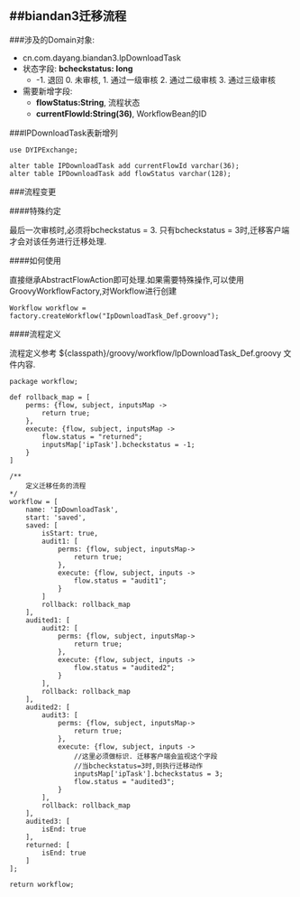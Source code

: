 ##biandan3迁移流程
---

###涉及的Domain对象:  

* cn.com.dayang.biandan3.IpDownloadTask
* 状态字段: __bcheckstatus: long__
	* -1. 退回 0. 未审核, 1. 通过一级审核  2. 通过二级审核 3. 通过三级审核 
* 需要新增字段:
	* __flowStatus:String__, 流程状态
	* __currentFlowId:String(36)__, WorkflowBean的ID

###IPDownloadTask表新增列

	use DYIPExchange;

	alter table IPDownloadTask add currentFlowId varchar(36);
	alter table IPDownloadTask add flowStatus varchar(128);	

###流程变更

####特殊约定

最后一次审核时,必须将bcheckstatus = 3. 只有bcheckstatus = 3时,迁移客户端才会对该任务进行迁移处理.

####如何使用

直接继承AbstractFlowAction即可处理.如果需要特殊操作,可以使用GroovyWorkflowFactory,对Workflow进行创建

	Workflow workflow = factory.createWorkflow("IpDownloadTask_Def.groovy");	


####流程定义
	
<div class="notice">
	流程定义参考 ${classpath}/groovy/workflow/IpDownloadTask_Def.groovy 文件内容.
</div>

	package workflow;

	def rollback_map = [
		perms: {flow, subject, inputsMap ->
			return true;
		},
		execute: {flow, subject, inputsMap ->
			flow.status = "returned";
			inputsMap['ipTask'].bcheckstatus = -1;
		}
	]

	/**
		定义迁移任务的流程
	*/
	workflow = [
		name: 'IpDownloadTask',
		start: 'saved',
		saved: [
			isStart: true,
			audit1: [
				perms: {flow, subject, inputsMap->
					return true;
				},
				execute: {flow, subject, inputs ->
					flow.status = "audit1";
				}
			]
			rollback: rollback_map
		],
		audited1: [
			audit2: [
				perms: {flow, subject, inputsMap->
					return true;
				},
				execute: {flow, subject, inputs ->
					flow.status = "audited2";
				}
			],
			rollback: rollback_map
		],
		audited2: [
			audit3: [
				perms: {flow, subject, inputsMap->
					return true;
				},
				execute: {flow, subject, inputs ->
					//这里必须做标识. 迁移客户端会监视这个字段
					//当bcheckstatus=3时,则执行迁移动作
					inputsMap['ipTask'].bcheckstatus = 3;
					flow.status = "audited3";
				}
			],
			rollback: rollback_map
		],
		audited3: [
			isEnd: true
		],
		returned: [
			isEnd: true
		]
	];

	return workflow;
